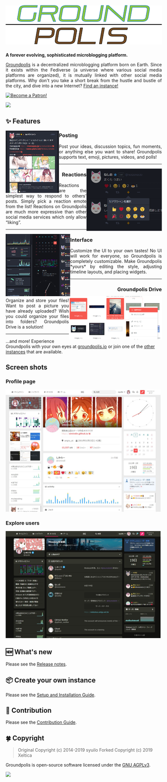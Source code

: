 [![Groundpolis](/assets/title.svg)](https://social.xeltica.work/)
================================================================

<!-- [![CircleCI](https://img.shields.io/circleci/project/github/syuilo/groundpolis.svg?style=for-the-badge&logo=circleci)](https://circleci.com/gh/syuilo/groundpolis)
[![Dependencies](https://img.shields.io/david/syuilo/groundpolis.svg?style=for-the-badge&logo=npm)](https://david-dm.org/syuilo/groundpolis)
[![PRs Welcome](https://img.shields.io/badge/PRs-welcome-brightgreen.svg?style=for-the-badge&logo=github)](http://makeapullrequest.com) -->

**A forever evolving, sophisticated microblogging platform.**

<p align="justify">
<a href="https://social.xeltica.work">Groundpolis</a> is a decentralized microblogging platform born on Earth.
Since it exists within the Fediverse (a universe where various social media platforms are organized),
it is mutually linked with other social media platforms.
Why don't you take a short break from the hustle and bustle of the city, and dive into a new Internet? <a href="https://joingroundpolis.github.io/">Find an instance!</a>
</p>

<a href="https://www.patreon.com/syuilo"><img src="https://c5.patreon.com/external/logo/become_a_patron_button@2x.png" alt="Become a Patron!" width="160" /></a>

![](https://ja.mstdn.wiki/images/e/ed/Deck.jpg)

:sparkles: Features
----------------------------------------------------------------

<img src="/assets/about/post.png" align="left" height="200px"/>

<h3 align="left">Posting</h3>
<p align="justify">
Post your ideas, discussion topics, fun moments, or anything else you want to share! Groundpolis supports text, emoji, pictures, videos, and polls!
</p>

---

<img src="/assets/about/reaction.png" align="right" height="200px"/>

<h3 align="right">Reactions</h3>
<p align="justify">
Reactions are the simplest way to respond to others' posts. Simply pick a reaction emote from the list! Reactions on Groundpolis are much more expressive than other social media services which only allow “liking”.
</p>

---

<img src="/assets/about/ui.png" align="left" height="200px"/>

<h3 align="left">Interface</h3>
<p align="justify">
Customize the UI to your own tastes! No UI will work for everyone, so Groundpolis is completely customizable. Make Groundpolis *yours* by editing the style, adjusting timeline layouts, and placing widgets.
</p>

---

<img src="/assets/about/drive.png" align="right" width="300px"/>

<h3 align="right">Groundpolis Drive</h3>
<p align="justify">
Organize and store your files! Want to post a picture you have already uploaded? Wish you could organize your files into folders? Groundpolis Drive is a solution!
</p>

---

...and more! Experience Groundpolis with your own eyes at [groundpolis.io](https://social.xeltica.work/) or join one of the [other instances](https://joingroundpolis.github.io/) that are available.

Screen shots
----------------------------------------------------------------
### Profile page
<img src="/assets/ss/user.jpg" width="500px"/>

### Explore users
<img src="/assets/ss/explore.jpg" width="500px"/>

:new: What's new
----------------------------------------------------------------
Please see the [Release notes](./CHANGELOG.md).

:package: Create your own instance
----------------------------------------------------------------
Please see the [Setup and Installation Guide](./docs/setup.en.md).

:wrench: Contribution
----------------------------------------------------------------
Please see the [Contribution Guide](./CONTRIBUTING.md).

:four_leaf_clover: Copyright
----------------------------------------------------------------
> Original Copyright (c) 2014-2019 syuilo
> Forked Copyright (c) 2019 Xeltica

Groundpolis is open-source software licensed under the [GNU AGPLv3](LICENSE).

[![][agpl-3.0-badge]][AGPL-3.0]

[agpl-3.0]:           https://www.gnu.org/licenses/agpl-3.0.en.html
[agpl-3.0-badge]:     https://img.shields.io/badge/license-AGPL--3.0-444444.svg?style=for-the-badge

[backer-url]: #backers
[backer-badge]: https://opencollective.com/groundpolis/backers/badge.svg
[backers-image]: https://opencollective.com/groundpolis/backers.svg
[sponsor-url]: #sponsors
[sponsor-badge]: https://opencollective.com/groundpolis/sponsors/badge.svg
[sponsors-image]: https://opencollective.com/groundpolis/sponsors.svg
[support-url]: https://opencollective.com/groundpolis#support

[syuilo-link]:      https://syuilo.com
[syuilo-icon]:      https://avatars2.githubusercontent.com/u/4439005?v=3&s=70
